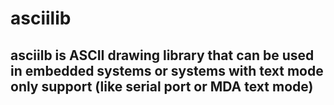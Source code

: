 # asciilib
## asciilb is ASCII drawing library that can be used in embedded systems or systems with text mode only support (like serial port or MDA text mode)